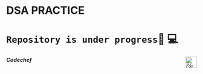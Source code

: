 # DSA PRACTICE
# ```Repository is under progress```🚀 💻
***Codechef***<img align="right" alt="GitHub" width="30px" src="https://api.iconify.design/simple-icons:codechef.svg"/>
